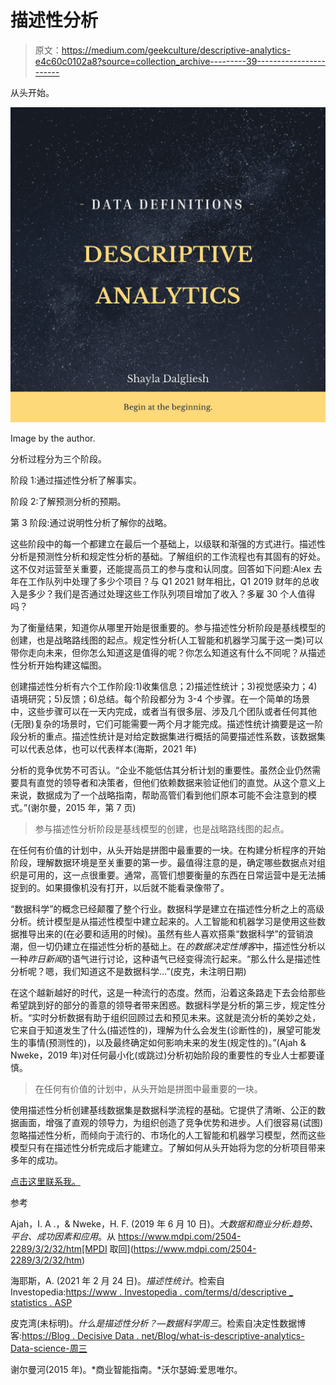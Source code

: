 # 描述性分析

> 原文：<https://medium.com/geekculture/descriptive-analytics-e4c60c0102a8?source=collection_archive---------39----------------------->

从头开始。

![](img/aed51c06bfca5765fa96501bd2d621e8.png)

Image by the author.

分析过程分为三个阶段。

阶段 1:通过描述性分析了解事实。

阶段 2:了解预测分析的预期。

第 3 阶段:通过说明性分析了解你的战略。

这些阶段中的每一个都建立在最后一个基础上，以级联和渐强的方式进行。描述性分析是预测性分析和规定性分析的基础。了解组织的工作流程也有其固有的好处。这不仅对运营至关重要，还能提高员工的参与度和认同度。回答如下问题:Alex 去年在工作队列中处理了多少个项目？与 Q1 2021 财年相比，Q1 2019 财年的总收入是多少？我们是否通过处理这些工作队列项目增加了收入？多雇 30 个人值得吗？

为了衡量结果，知道你从哪里开始是很重要的。参与描述性分析阶段是基线模型的创建，也是战略路线图的起点。规定性分析(人工智能和机器学习属于这一类)可以带你走向未来，但你怎么知道这是值得的呢？你怎么知道这有什么不同呢？从描述性分析开始构建这幅图。

创建描述性分析有六个工作阶段:1)收集信息；2)描述性统计；3)视觉感染力；4)语境研究；5)反馈；6)总结。每个阶段都分为 3-4 个步骤。在一个简单的场景中，这些步骤可以在一天内完成，或者当有很多层、涉及几个团队或者任何其他(无限)复杂的场景时，它们可能需要一两个月才能完成。描述性统计摘要是这一阶段分析的重点。描述性统计是对给定数据集进行概括的简要描述性系数，该数据集可以代表总体，也可以代表样本(海斯，2021 年)

分析的竞争优势不可否认。“企业不能低估其分析计划的重要性。虽然企业仍然需要具有直觉的领导者和决策者，但他们依赖数据来验证他们的直觉。从这个意义上来说，数据成为了一个战略指南，帮助高管们看到他们原本可能不会注意到的模式。”(谢尔曼，2015 年，第 7 页)

> 参与描述性分析阶段是基线模型的创建，也是战略路线图的起点。

在任何有价值的计划中，从头开始是拼图中最重要的一块。在构建分析程序的开始阶段，理解数据环境是至关重要的第一步。最值得注意的是，确定哪些数据点对组织是可用的，这一点很重要。通常，高管们想要衡量的东西在日常运营中是无法捕捉到的。如果摄像机没有打开，以后就不能看录像带了。

“数据科学”的概念已经颠覆了整个行业。数据科学是建立在描述性分析之上的高级分析。统计模型是从描述性模型中建立起来的。人工智能和机器学习是使用这些数据推导出来的(在必要和适用的时候)。虽然有些人喜欢搭乘“数据科学”的营销浪潮，但一切仍建立在描述性分析的基础上。在*的数据决定性博客*中，描述性分析以一种*昨日新闻*的语气进行讨论，这种语气已经变得流行起来。“那么什么是描述性分析呢？嗯，我们知道这不是数据科学…”(皮克，未注明日期)

在这个越新越好的时代，这是一种流行的态度。然而，沿着这条路走下去会给那些希望跳到好的部分的善意的领导者带来困惑。数据科学是分析的第三步，规定性分析。“实时分析数据有助于组织回顾过去和预见未来。这就是流分析的美妙之处，它来自于知道发生了什么(描述性的)，理解为什么会发生(诊断性的)，展望可能发生的事情(预测性的)，以及最终确定如何影响未来的发生(规定性的)。”(Ajah & Nweke，2019 年)对任何最小化(或跳过)分析初始阶段的重要性的专业人士都要谨慎。

> 在任何有价值的计划中，从头开始是拼图中最重要的一块。

使用描述性分析创建基线数据集是数据科学流程的基础。它提供了清晰、公正的数据画面，增强了直观的领导力，为组织创造了竞争优势和进步。人们很容易(试图)忽略描述性分析，而倾向于流行的、市场化的人工智能和机器学习模型，然而这些模型只有在描述性分析完成后才能建立。了解如何从头开始将为您的分析项目带来多年的成功。

[点击这里联系我。](https://linktr.ee/shayladalgliesh)

参考

Ajah，I. A .，& Nweke，H. F. (2019 年 6 月 10 日)。*大数据和商业分析:趋势、平台、成功因素和应用*。从 https://www.mdpi.com/2504-2289/3/2/32/htm[MPDI 取回](https://www.mdpi.com/2504-2289/3/2/32/htm)

海耶斯，A. (2021 年 2 月 24 日)。*描述性统计*。检索自 Investopedia:[https://www . Investopedia . com/terms/d/descriptive _ statistics . ASP](https://www.investopedia.com/terms/d/descriptive_statistics.asp)

皮克湾(未标明)。*什么是描述性分析？—数据科学周三*。检索自决定性数据博客:[https://Blog . Decisive Data . net/Blog/what-is-descriptive-analytics-Data-science-周三](https://blog.decisivedata.net/blog/what-is-descriptive-analytics-data-science-Wednesday)

谢尔曼河(2015 年)。*商业智能指南。*沃尔瑟姆:爱思唯尔。